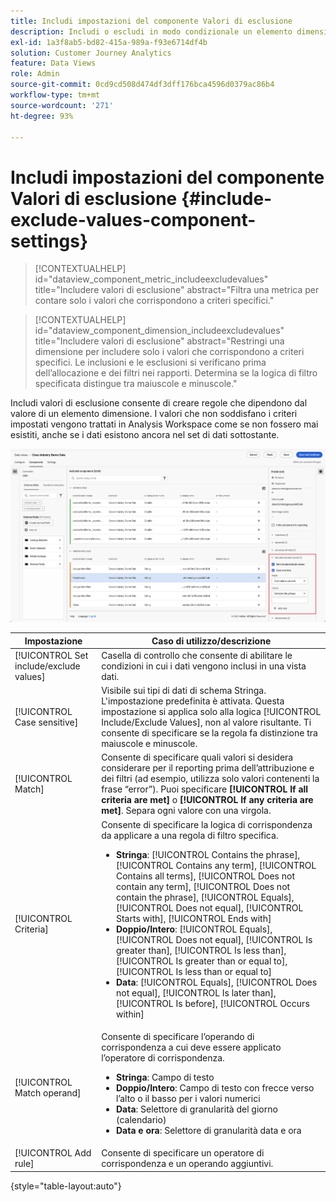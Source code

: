```yaml
---
title: Includi impostazioni del componente Valori di esclusione
description: Includi o escludi in modo condizionale un elemento dimensione a seconda del relativo valore.
exl-id: 1a3f8ab5-bd82-415a-989a-f93e6714df4b
solution: Customer Journey Analytics
feature: Data Views
role: Admin
source-git-commit: 0cd9cd508d474df3dff176bca4596d0379ac86b4
workflow-type: tm+mt
source-wordcount: '271'
ht-degree: 93%

---
```


# Includi impostazioni del componente Valori di esclusione {#include-exclude-values-component-settings}

<!-- markdownlint-disable MD034 -->

>[!CONTEXTUALHELP]
>id="dataview_component_metric_includeexcludevalues"
>title="Includere valori di esclusione"
>abstract="Filtra una metrica per contare solo i valori che corrispondono a criteri specifici."

<!-- markdownlint-enable MD034 -->

<!-- markdownlint-disable MD034 -->

>[!CONTEXTUALHELP]
>id="dataview_component_dimension_includeexcludevalues"
>title="Includere valori di esclusione"
>abstract="Restringi una dimensione per includere solo i valori che corrispondono a criteri specifici. Le inclusioni e le esclusioni si verificano prima dell’allocazione e dei filtri nei rapporti. Determina se la logica di filtro specificata distingue tra maiuscole e minuscole."

<!-- markdownlint-enable MD034 -->

Includi valori di esclusione consente di creare regole che dipendono dal valore di un elemento dimensione. I valori che non soddisfano i criteri impostati vengono trattati in Analysis Workspace come se non fossero mai esistiti, anche se i dati esistono ancora nel set di dati sottostante.

![Finestra Visualizzazioni dati che evidenzia i valori di inclusione/esclusione](../assets/include-exclude.png)

| Impostazione | Caso di utilizzo/descrizione |
| --- | --- |
| [!UICONTROL Set include/exclude values] | Casella di controllo che consente di abilitare le condizioni in cui i dati vengono inclusi in una vista dati. |
| [!UICONTROL Case sensitive] | Visibile sui tipi di dati di schema Stringa. L&#39;impostazione predefinita è attivata. Questa impostazione si applica solo alla logica [!UICONTROL Include/Exclude Values], non al valore risultante. Ti consente di specificare se la regola fa distinzione tra maiuscole e minuscole. |
| [!UICONTROL Match] | Consente di specificare quali valori si desidera considerare per il reporting prima dell’attribuzione e dei filtri (ad esempio, utilizza solo valori contenenti la frase “error”). Puoi specificare **[!UICONTROL If all criteria are met]** o **[!UICONTROL If any criteria are met]**. Separa ogni valore con una virgola. |
| [!UICONTROL Criteria] | Consente di specificare la logica di corrispondenza da applicare a una regola di filtro specifica.<ul><li>**Stringa**: [!UICONTROL Contains the phrase], [!UICONTROL Contains any term], [!UICONTROL Contains all terms], [!UICONTROL Does not contain any term], [!UICONTROL Does not contain the phrase], [!UICONTROL Equals], [!UICONTROL Does not equal], [!UICONTROL Starts with], [!UICONTROL Ends with]</li><li>**Doppio/Intero**: [!UICONTROL Equals], [!UICONTROL Does not equal], [!UICONTROL Is greater than], [!UICONTROL Is less than], [!UICONTROL Is greater than or equal to], [!UICONTROL Is less than or equal to]</li><li>**Data**: [!UICONTROL Equals], [!UICONTROL Does not equal], [!UICONTROL Is later than], [!UICONTROL Is before], [!UICONTROL Occurs within]</li></ul> |
| [!UICONTROL Match operand] | Consente di specificare l’operando di corrispondenza a cui deve essere applicato l’operatore di corrispondenza.<ul><li>**Stringa**: Campo di testo</li><li>**Doppio/Intero**: Campo di testo con frecce verso l’alto o il basso per i valori numerici</li><li>**Data**: Selettore di granularità del giorno (calendario)</li><li>**Data e ora**: Selettore di granularità data e ora</li></ul> |
| [!UICONTROL Add rule] | Consente di specificare un operatore di corrispondenza e un operando aggiuntivi. |

{style="table-layout:auto"}
